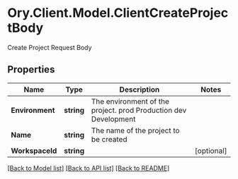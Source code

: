 # Ory.Client.Model.ClientCreateProjectBody
Create Project Request Body

## Properties

Name | Type | Description | Notes
------------ | ------------- | ------------- | -------------
**Environment** | **string** | The environment of the project. prod Production dev Development | 
**Name** | **string** | The name of the project to be created | 
**WorkspaceId** | **string** |  | [optional] 

[[Back to Model list]](../README.md#documentation-for-models) [[Back to API list]](../README.md#documentation-for-api-endpoints) [[Back to README]](../README.md)

